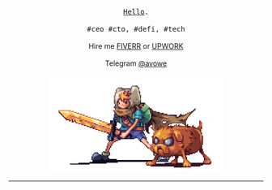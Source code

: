 <p align="center">
  <br>
  <br>
  <br>
  <samp><a href="https://lampgram.com">Hello</a>.<br><br>#ceo #cto, #defi, #tech</samp>
  <br>
  <br>
  Hire me <a href="https://www.fiverr.com/maoinc/uniswap-dex-bsc-binance-smart-chain-ethereum-smart-contracts-defi-yield-farm">FIVERR</a> or <a href="https://www.upwork.com/freelancers/~01b1bd934986a68f01">UPWORK</a>
  <br>
  <br>
  Telegram <a href="https://t.me/avowe">@avowe</a>
  <br>
  <br>
  <img src="https://github.com/selimdoyranli/selimdoyranli/blob/master/preview.gif" width="350" />
</p>

------------
